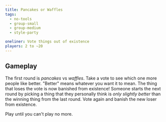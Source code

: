 ```yaml
---
title: Pancakes or Waffles
tags:
  - no-tools
  - group-small
  - group-medium
  - style-party

oneliner: Vote things out of existence
players: 2 to ~20
---
```

## Gameplay
The first round is *pancakes* vs *waffles*. Take a vote to see which one more people like better. "Better" means whatever you want it to mean. The thing that loses the vote is now banished from existence! Someone starts the next round by picking a thing that they personally think is _only slightly better_ than the winning thing from the last round. Vote again and banish the new loser from existence.

Play until you can't play no more.
